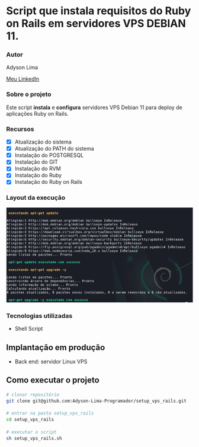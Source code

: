 # Script que instala requisitos do Ruby on Rails em servidores VPS DEBIAN 11. 

### Autor

Adyson Lima

<a href="https://www.linkedin.com/in/adyson-lima-programador/">Meu LinkedIn</a> 

### Sobre o projeto

Este script **instala** e **configura** servidores VPS Debian 11 para deploy de aplicações Ruby on Rails.

### Recursos
- [X] Atualização do sistema
- [X] Atualização do PATH do sistema
- [X] Instalação do POSTGRESQL
- [X] Instalação do GIT
- [X] Instalação do RVM
- [X] Instalação do Ruby
- [X] Instalação do Ruby on Rails

### Layout da execução
<img src="https://github.com/Adyson-Lima-Programador/setup_vps_rails/blob/main/imagem/setup.png" alt="setup.png"/>

### Tecnologias utilizadas

- Shell Script

## Implantação em produção
- Back end: servidor Linux VPS

## Como executar o projeto

```bash
# clonar repositório
git clone git@github.com:Adyson-Lima-Programador/setup_vps_rails.git

# entrar na pasta setup_vps_rails
cd setup_vps_rails

# executar o script
sh setup_vps_rails.sh

```


